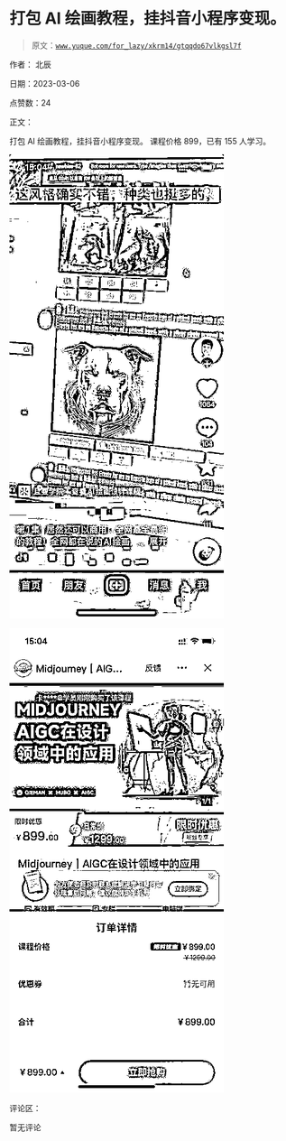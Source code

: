 # 打包 AI 绘画教程，挂抖音小程序变现。

> 原文：[`www.yuque.com/for_lazy/xkrm14/gtqqdo67vlkgsl7f`](https://www.yuque.com/for_lazy/xkrm14/gtqqdo67vlkgsl7f)



作者： 北辰 

日期：2023-03-06 

点赞数：24 

正文： 

打包 AI 绘画教程，挂抖音小程序变现。 课程价格 899，已有 155 人学习。 

![](img/10c20c681432036f574a4b37d70df958.png)  

![](img/bf5207799fec4f5dd3822d7fc253bbab.png)  

评论区： 

暂无评论 


